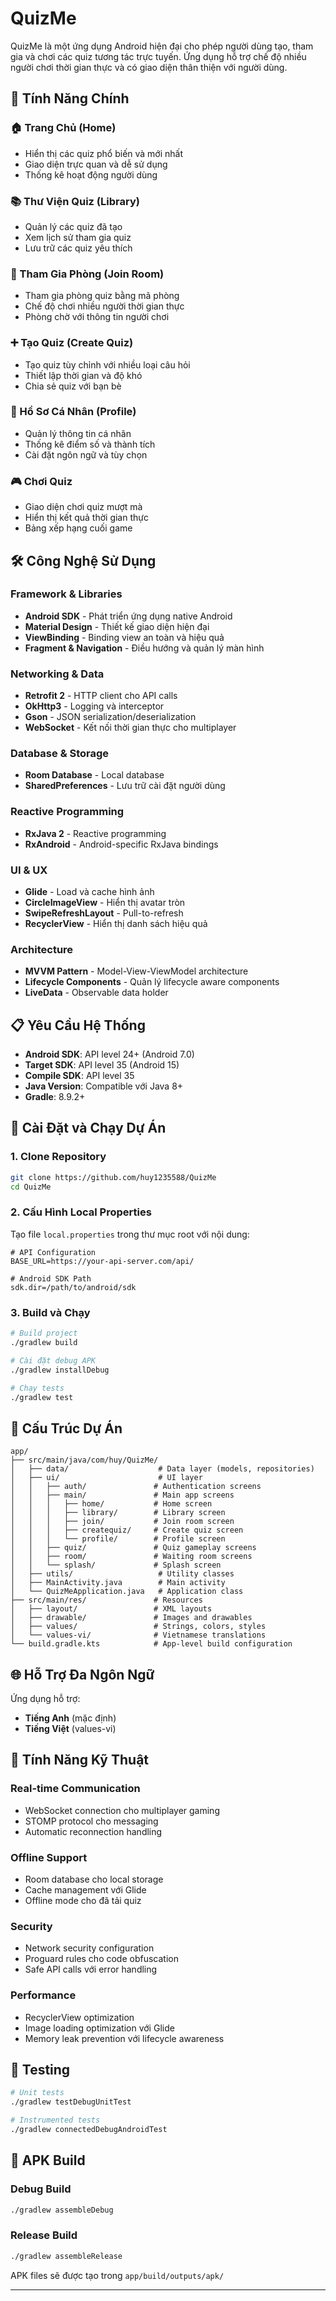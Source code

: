 # QuizMe

QuizMe là một ứng dụng Android hiện đại cho phép người dùng tạo, tham gia và chơi các quiz tương tác trực tuyến. Ứng dụng hỗ trợ chế độ nhiều người chơi thời gian thực và có giao diện thân thiện với người dùng.

## 📱 Tính Năng Chính

### 🏠 Trang Chủ (Home)
- Hiển thị các quiz phổ biến và mới nhất
- Giao diện trực quan và dễ sử dụng
- Thống kê hoạt động người dùng

### 📚 Thư Viện Quiz (Library) 
- Quản lý các quiz đã tạo
- Xem lịch sử tham gia quiz
- Lưu trữ các quiz yêu thích

### 🚪 Tham Gia Phòng (Join Room)
- Tham gia phòng quiz bằng mã phòng
- Chế độ chơi nhiều người thời gian thực
- Phòng chờ với thông tin người chơi

### ➕ Tạo Quiz (Create Quiz)
- Tạo quiz tùy chỉnh với nhiều loại câu hỏi
- Thiết lập thời gian và độ khó
- Chia sẻ quiz với bạn bè

### 👤 Hồ Sơ Cá Nhân (Profile)
- Quản lý thông tin cá nhân
- Thống kê điểm số và thành tích
- Cài đặt ngôn ngữ và tùy chọn

### 🎮 Chơi Quiz
- Giao diện chơi quiz mượt mà
- Hiển thị kết quả thời gian thực
- Bảng xếp hạng cuối game

## 🛠️ Công Nghệ Sử Dụng

### Framework & Libraries
- **Android SDK** - Phát triển ứng dụng native Android
- **Material Design** - Thiết kế giao diện hiện đại
- **ViewBinding** - Binding view an toàn và hiệu quả
- **Fragment & Navigation** - Điều hướng và quản lý màn hình

### Networking & Data
- **Retrofit 2** - HTTP client cho API calls
- **OkHttp3** - Logging và interceptor
- **Gson** - JSON serialization/deserialization
- **WebSocket** - Kết nối thời gian thực cho multiplayer

### Database & Storage
- **Room Database** - Local database
- **SharedPreferences** - Lưu trữ cài đặt người dùng

### Reactive Programming
- **RxJava 2** - Reactive programming
- **RxAndroid** - Android-specific RxJava bindings

### UI & UX
- **Glide** - Load và cache hình ảnh
- **CircleImageView** - Hiển thị avatar tròn
- **SwipeRefreshLayout** - Pull-to-refresh
- **RecyclerView** - Hiển thị danh sách hiệu quả

### Architecture
- **MVVM Pattern** - Model-View-ViewModel architecture
- **Lifecycle Components** - Quản lý lifecycle aware components
- **LiveData** - Observable data holder

## 📋 Yêu Cầu Hệ Thống

- **Android SDK**: API level 24+ (Android 7.0)
- **Target SDK**: API level 35 (Android 15)
- **Compile SDK**: API level 35
- **Java Version**: Compatible với Java 8+
- **Gradle**: 8.9.2+

## 🚀 Cài Đặt và Chạy Dự Án

### 1. Clone Repository
```bash
git clone https://github.com/huy1235588/QuizMe
cd QuizMe
```

### 2. Cấu Hình Local Properties
Tạo file `local.properties` trong thư mục root với nội dung:
```properties
# API Configuration
BASE_URL=https://your-api-server.com/api/

# Android SDK Path
sdk.dir=/path/to/android/sdk
```

### 3. Build và Chạy
```bash
# Build project
./gradlew build

# Cài đặt debug APK
./gradlew installDebug

# Chạy tests
./gradlew test
```

## 📁 Cấu Trúc Dự Án

```
app/
├── src/main/java/com/huy/QuizMe/
│   ├── data/                    # Data layer (models, repositories)
│   ├── ui/                      # UI layer
│   │   ├── auth/               # Authentication screens
│   │   ├── main/               # Main app screens
│   │   │   ├── home/           # Home screen
│   │   │   ├── library/        # Library screen
│   │   │   ├── join/           # Join room screen
│   │   │   ├── createquiz/     # Create quiz screen
│   │   │   └── profile/        # Profile screen
│   │   ├── quiz/               # Quiz gameplay screens
│   │   ├── room/               # Waiting room screens
│   │   └── splash/             # Splash screen
│   ├── utils/                   # Utility classes
│   ├── MainActivity.java        # Main activity
│   └── QuizMeApplication.java   # Application class
├── src/main/res/               # Resources
│   ├── layout/                 # XML layouts
│   ├── drawable/               # Images and drawables
│   ├── values/                 # Strings, colors, styles
│   └── values-vi/              # Vietnamese translations
└── build.gradle.kts            # App-level build configuration
```

## 🌐 Hỗ Trợ Đa Ngôn Ngữ

Ứng dụng hỗ trợ:
- **Tiếng Anh** (mặc định)
- **Tiếng Việt** (values-vi)

## 🔧 Tính Năng Kỹ Thuật

### Real-time Communication
- WebSocket connection cho multiplayer gaming
- STOMP protocol cho messaging
- Automatic reconnection handling

### Offline Support
- Room database cho local storage
- Cache management với Glide
- Offline mode cho đã tải quiz

### Security
- Network security configuration
- Proguard rules cho code obfuscation
- Safe API calls với error handling

### Performance
- RecyclerView optimization
- Image loading optimization với Glide
- Memory leak prevention với lifecycle awareness

## 🧪 Testing

```bash
# Unit tests
./gradlew testDebugUnitTest

# Instrumented tests
./gradlew connectedDebugAndroidTest
```

## 📱 APK Build

### Debug Build
```bash
./gradlew assembleDebug
```

### Release Build
```bash
./gradlew assembleRelease
```

APK files sẽ được tạo trong `app/build/outputs/apk/`

---
